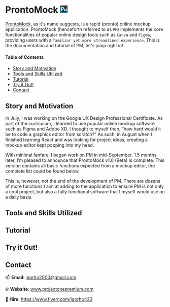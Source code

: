 # ProntoMock <img src='assets/logo.png' width='24' height='24'>

[ProntoMock](https://www.prontomock.com), as it's name suggests, is a rapid (pronto) online mockup application. ProntoMock (henceforth referred to as `PM`) implements the core functionalities of popular online design tools such as `Canva` and `Figma`, providing users with a `familiar yet more streamlined experience`. This is the documentation and tutorial of PM, let's jump right in!

#### Table of Contents
- [Story and Motivation](#story-and-motivation)
- [Tools and Skills Utilized](#tools-and-skills-utilized)
- [Tutorial](#tutorial)
- [Try it Out!](#try-it-out)
- [Contact](#contact)

## Story and Motivation

In July, I was working on the Google UX Design Professional Certificate. As part of the curriculum, I learned to use popular online mockup software such as Figma and Adobe XD. I thought to myself then, “how hard would it be to code a graphics editor from scratch?” As such, in August when I finished learning React and was looking for project ideas, creating a mockup editor kept popping into my head. 

With minimal fanfare, I began work on PM in mid-September. 1.5 months later, I’m pleased to announce that ProntoMock v1.0 (Beta) is complete. This version contains all basic functions expected from a mockup editor, the complete list could be found below.

This is, however, not the end of the development of PM. There are dozens of more functions I aim at adding to the application to ensure PM is not only a cool project, but also a fully functional software that I myself would use on a daily basis.

## Tools and Skills Utilized

## Tutorial

## Try it Out!

## Contact
📫 **Email**: igorho2000@gmail.com

🌐 **Website**: www.projectonepremium.com

💼 **Hire**: https://www.fiverr.com/igorho423
